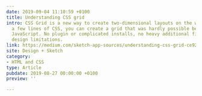 ```yaml
---
date: 2019-09-04 11:10:59 +0100
title: Understanding CSS grid
intro: CSS Grid is a new way to create two-dimensional layouts on the web. With just
  a few lines of CSS, you can create a grid that was hardly possible before without
  JavaScript. No plugin or complicated installs, no heavy additional files, no more
  design limitations.
link: https://medium.com/sketch-app-sources/understanding-css-grid-ce92b7aa67cb
site: Design + Sketch
category:
- HTML and CSS
type: Article
pubdate: 2019-08-27 00:00:00 +0100
preview: ''

---
```

